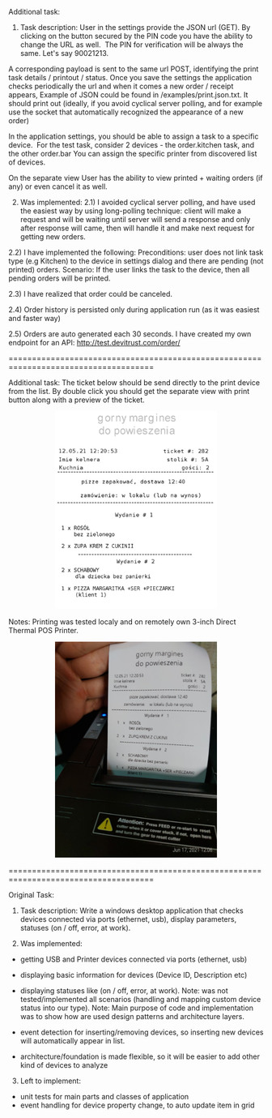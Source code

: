 Additional task:
1) Task description:
User in the settings provide the JSON url (GET). 
By clicking on the button secured by the PIN code you have the ability to change the URL as well.  
The PIN for verification will be always the same. Let's say 90021213.

A corresponding payload is sent to the same url POST, identifying the print task details / printout / status. 
Once you save the settings the application checks periodically the url and when it comes a new order / receipt appears, 
Example of JSON could be found in /examples/print.json.txt.
It should print out (ideally, if you avoid cyclical server polling, and for example use the socket that automatically recognized the appearance of a new order)

In the application settings, you should be able to assign a task to a specific device.  
For the test task, consider 2 devices - the order.kitchen task, and the other order.bar
You can assign the specific printer from discovered list of devices.

On the separate view User has the ability to view printed + waiting orders (if any) or even cancel it as well.

2) Was implemented:
2.1) I avoided cyclical server polling, and have used the easiest way by using long-polling technique: client will make a request and will be waiting until server will send a response and only after response will came, then will handle it and make next request for getting new orders.

2.2)  I have implemented the following:
Preconditions: user does not link task type (e.g Kitchen) to the device in settings dialog and there are pending (not printed) orders.
Scenario: If the user links the task to the device, then all pending orders will be printed.

2.3) I have realized that order could be canceled.

2.4) Order history is persisted only during application run (as it was easiest and faster way)

2.5) Orders are auto generated each 30 seconds. I have created my own endpoint for an API:
http://test.devitrust.com/order/

=====================================================================================

Additional task:
The ticket below should be send directly to the print device from the list. 
By double click you should get the separate view with print button along with a preview of the ticket.
<p align="center">
  <img width="320" src="https://raw.githubusercontent.com/omahost/SystemMonitor/main/screenshots/test_ticket.png">
</p>

Notes: Printing was tested localy and on remotely own 3-inch Direct Thermal POS Printer.

<p align="center">
  <img width="320" src="https://raw.githubusercontent.com/omahost/SystemMonitor/main/screenshots/print_result.jpg">
</p>

=====================================================================================

Original Task:
1) Task description:
Write a windows desktop application that checks devices connected via ports (ethernet, usb), display parameters, statuses (on / off, error, at work).

2) Was implemented:
- getting USB and Printer devices connected via ports (ethernet, usb)

- displaying basic information for devices (Device ID, Description etc)

- displaying statuses like (on / off, error, at work).
Note: was not tested/implemented all scenarios (handling and mapping custom device status into our type).
Note: Main purpose of code and implementation was to show how are used design patterns and architecture layers.

- event detection for inserting/removing devices, so inserting new devices will automatically appear in list.

- architecture/foundation is made flexible, so it will be easier to add other kind of devices to analyze

3) Left to implement:
- unit tests for main parts and classes of application
- event handling for device property change, to auto update item in grid
